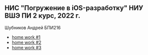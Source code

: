 ## НИС "Погружение в iOS-разработку" НИУ ВШЭ ПИ 2 курс, 2022 г. 
Шубников Андрей БПИ216

- [home work #1](https://github.com/shbov/hse-ios/tree/master/akshubnikovPW1)
- [home work #2](https://github.com/shbov/hse-ios/tree/master/akshubnikovPW2)
- [home work #3](https://github.com/shbov/hse-ios/tree/master/akshubnikovPW2)
